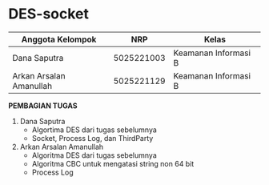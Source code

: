 # DES-socket

| Anggota Kelompok      | NRP     | Kelas      |
|--------------|--------------|--------------|
| Dana Saputra      | 5025221003      | Keamanan Informasi B       |
| Arkan Arsalan Amanullah      | 5025221129      | Keamanan Informasi B       |

**PEMBAGIAN TUGAS**
1. Dana Saputra
   - Algortima DES dari tugas sebelumnya
   - Socket, Process Log, dan ThirdParty
3. Arkan Arsalan Amanullah
   - Algoritma DES dari tugas sebelumnya
   - Algoritma CBC untuk mengatasi string non 64 bit
   - Process Log

